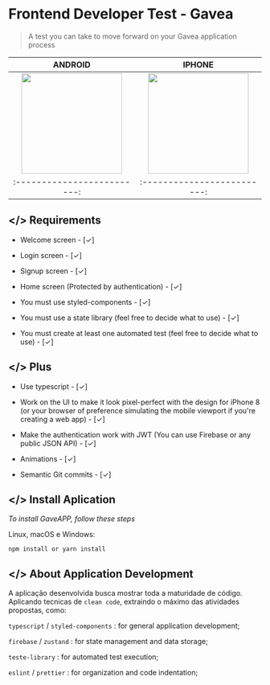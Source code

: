 # Frontend Developer Test - Gavea

> A test you can take to move forward on your Gavea application process

ANDROID |  IPHONE
:-------------------------:|:-------------------------:
<img src="./.github/android.gif" width=200/>|<img src="./.github/iphone.gif" width=200/>
:-------------------------:|:-------------------------:

## </> Requirements

- Welcome screen  - [✓]

- Login screen - [✓]

- Signup screen - [✓]

- Home screen (Protected by authentication) - [✓]

- You must use styled-components - [✓]

- You must use a state library (feel free to decide what to use) - [✓]

- You must create at least one automated test (feel free to decide what to use) - [✓]

## </>  Plus

- Use typescript - [✓]

- Work on the UI to make it look pixel-perfect with the design for iPhone 8 (or your browser of preference simulating the mobile viewport if you're creating a web app) - [✓]

- Make the authentication work with JWT (You can use Firebase or any public JSON API) - [✓]

- Animations - [✓]

- Semantic Git commits - [✓]

## </> Install Aplication

_To install GaveAPP, follow these steps_

Linux, macOS e Windows:

```
npm install or yarn install
```

## </> About Application Development

A aplicação desenvolvida busca mostrar toda a maturidade de código. Aplicando tecnicas de `clean code`, extraindo o máximo das atividades propostas, como:

`typescript` / `styled-components` : for general application development;

`firebase` / `zustand` : for state management and data storage;

`teste-library` : for automated test execution;

`eslint` / `prettier` : for organization and code indentation;
